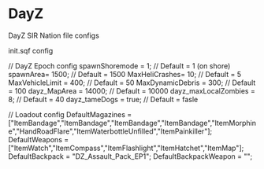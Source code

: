 DayZ
====

DayZ SIR Nation file configs

init.sqf config

// DayZ Epoch config
spawnShoremode = 1; // Default = 1 (on shore)
spawnArea= 1500; // Default = 1500
MaxHeliCrashes= 10; // Default = 5
MaxVehicleLimit = 400; // Default = 50
MaxDynamicDebris = 300; // Default = 100
dayz_MapArea = 14000; // Default = 10000
dayz_maxLocalZombies = 8; // Default = 40 
dayz_tameDogs = true; // Default = fasle

// Loadout config
DefaultMagazines = ["ItemBandage","ItemBandage","ItemBandage","ItemBandage","ItemMorphine","HandRoadFlare","ItemWaterbottleUnfilled","ItemPainkiller"];
DefaultWeapons = ["ItemWatch","ItemCompass","ItemFlashlight","ItemHatchet","ItemMap"];
DefaultBackpack = "DZ_Assault_Pack_EP1";
DefaultBackpackWeapon = "";
